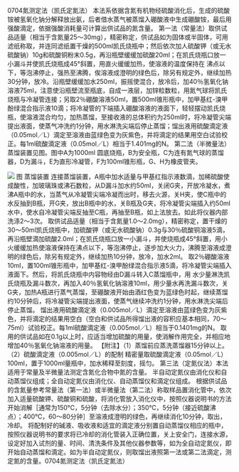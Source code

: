 0704氮测定法（凯氏定氮法）
本法系依据含氮有机物经硫酸消化后，生成的硫酸铵被氢氧化钠分解释放出氨，后者借水蒸气被蒸馏入硼酸液中生成硼酸铵，最后用强酸滴定，依据强酸消耗量可计算出供试品的氮含量。
第一法（常量法）取供试品适量（相当于含氮量25～30mg），精密称定，供试品如为固体或半固体，可用滤纸称取，并连同滤纸置干燥的500ml凯氏烧瓶中；然后依次加人硫酸钾（或无水硫酸钠）10g和硫酸铜粉末0.5g，再沿瓶壁缓缓加硫酸20ml；在凯氏烧瓶口放一小漏斗并使凯氏烧瓶成45°斜置，用直火缓缓加热，使溶液的温度保持在
沸点以下，等泡沸停止，强热至沸腾，俟溶液成澄明的绿色后，除另有规定外，继续加热30分钟，放冷。沿瓶壁缓缓加水250ml，振摇使混合，放冷后，加40％氢氧化钠溶液75ml，注意使沿瓶壁流至瓶底，自成一液层，加锌粒数粒，用氮气球将凯氏烧瓶与冷凝管连接；另取2％硼酸溶液50ml，置500ml锥形瓶中，加甲基红-溴甲酚绿混合指示液10滴；将冷凝管的下端插入硼酸溶液的液面下，轻轻摆动凯氏烧瓶，使溶液混合均匀，加热蒸馏，至接收液的总体积约为250ml时，将冷凝管尖端提出液面，使蒸气冲洗约1分钟，用水淋洗尖端后停止蒸馏；馏出液用硫酸滴定液（0.05mol／L）滴定至溶液由蓝绿色变为灰紫色，并将滴定的结果用空白试验校正。每1ml硫酸滴定液（0.05mol／L）相当于1.401mg的N。
第二法（半微量法）蒸馏装置见图。图中A为1000ml 圆底烧瓶，B为安全瓶，C为连有氮气球的蒸馏器，D为漏斗，E为直形冷凝管，F为100ml锥形瓶，G、H为橡皮管夹。
<!-- D G H B E A H _ { 2 } O F  -->
![](https://web-api.textin.com/ocr_image/external/67ce50d62c2b3d7b.jpg)
图 蒸馏装置
连接蒸馏装置，A瓶中加水适量与甲基红指示液数滴，加稀硫酸使成酸性，加玻璃珠或沸石数粒，从D漏斗加水约50ml，关闭G夹，开放冷凝水，煮沸A瓶中的水，当蒸气从冷凝管尖端冷凝而出时，移去火源，关H夹，使C瓶中的水反抽到B瓶，开G夹，放出B瓶中的水，关B瓶及G夹，将冷凝管尖端插入约50ml水中，使水自冷凝管尖端反抽至C瓶，再抽至B瓶，如上法放去。如此将仪器内部洗涤2～3次。
取供试品适量（相当于含氮量1.0～2.0mg），精密称定，置干燥的30～50ml凯氏烧瓶中，加硫酸钾（或无水硫酸钠）0.3g与30％硫酸铜溶液5滴，再沿瓶壁滴加硫酸2.0ml；在凯氏烧瓶口放一小漏斗，并使烧瓶成45°斜置，用小火缓缓加热使溶液保持在沸点以下，等泡沸停止，逐步加大火力，沸腾至溶液成澄明的绿色后，除另有规定外，继续加热10分钟，放冷，加水2ml。
取2％硼酸溶液10ml，置100ml锥形瓶中，加甲基红-溴甲酚绿混合指示液5滴，将冷凝管尖端插入液面下。然后，将凯氏烧瓶中内容物经由D漏斗转入C蒸馏瓶中，用
水少量淋洗凯氏烧瓶及漏斗数次，再加入40％氢氧化钠溶液10ml，用少量水再洗漏斗数次，关G夹，加热A瓶进行蒸气蒸馏，至硼酸液开始由酒红色变为蓝绿色时起，继续蒸馏约10分钟后，将冷凝管尖端提出液面，使蒸气继续冲洗约1分钟，用水淋洗尖端后停止蒸馏。
馏出液用硫酸滴定液（0.005mol／L）滴定至溶液由蓝绿色变为灰紫色，并将滴定的结果用空白（空白和供试品所得馏出液的容积应基本相同，70～75ml）试验校正。每1ml硫酸滴定液（0.005mol／L）相当于0.1401mg的N。
取用的供试品如在0.1g以上时，应适当增加硫酸的用量，使消解作用完全，并相应地增加40％氢氧化钠溶液的用量。
【附注】（1）蒸馏前应蒸洗蒸馏器15分钟以上。
（2）硫酸滴定液（0.005mol／L）的配制 精密量取硫酸滴定液（0.05mol／L）100ml，置于1000ml量瓶中，加水稀释至刻度，摇匀。
第三法（定氮仪法）本法适用于常量及半微量法测定含氮化合物中氮的含量。
半自动定氮仪由消化仪和自动蒸馏仪组成；全自动定氮仪由消化仪、自动蒸馏仪和滴定仪组成。
根据供试品的含氮量参考常量法（第一法）或半微量法（第二法）称取样品置消化管中，依次加入适量硫酸钾、硫酸铜和硫酸，将消化管放入消化仪中，按照仪器说明书的方法开始消解［通常为150℃，5分钟（去除水分）；350℃，5分钟（接近硫酸沸点）；400℃，60～80分钟］至溶液成澄明的绿色，再继续消化10分钟，取出，冷却。
将配制好的碱液、吸收液和适宜的滴定液分别置自动蒸馏仪相应的瓶中，按照仪器说明书的要求将已冷却的消化管装入正确位置，关上安全门，连接水源，设定好加入试剂的量、时间、清洗条件及其他仪器参数等，如为全自动定氮仪，即开始自动蒸馏和滴定。如为半自动定氮仪，则取馏出液照第一法或第二法滴定，测定氮的含量。0704氮测定法（凯氏定氮法）